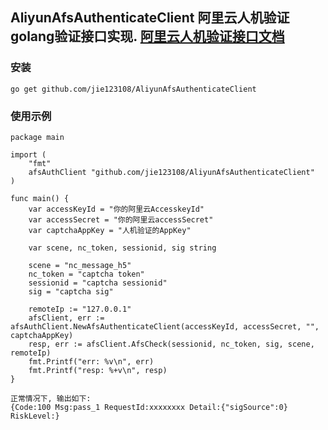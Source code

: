 AliyunAfsAuthenticateClient 阿里云人机验证golang验证接口实现. [阿里云人机验证接口文档](https://help.aliyun.com/document_detail/66340.html?spm=a2c4g.11186623.6.575.4d6d196cvtY5al)
----

### 安装
```shell
go get github.com/jie123108/AliyunAfsAuthenticateClient
```

### 使用示例

```golang
package main

import (
	"fmt"
	afsAuthClient "github.com/jie123108/AliyunAfsAuthenticateClient"
)

func main() {
	var accessKeyId = "你的阿里云AccesskeyId"
	var accessSecret = "你的阿里云accessSecret"
	var captchaAppKey = "人机验证的AppKey"

	var scene, nc_token, sessionid, sig string

	scene = "nc_message_h5"
	nc_token = "captcha token"
	sessionid = "captcha sessionid"
	sig = "captcha sig"

	remoteIp := "127.0.0.1"
	afsClient, err := afsAuthClient.NewAfsAuthenticateClient(accessKeyId, accessSecret, "", captchaAppKey)
	resp, err := afsClient.AfsCheck(sessionid, nc_token, sig, scene, remoteIp)
	fmt.Printf("err: %v\n", err)
	fmt.Printf("resp: %+v\n", resp)
}

正常情况下, 输出如下: 
{Code:100 Msg:pass_1 RequestId:xxxxxxxx Detail:{"sigSource":0} RiskLevel:}
```